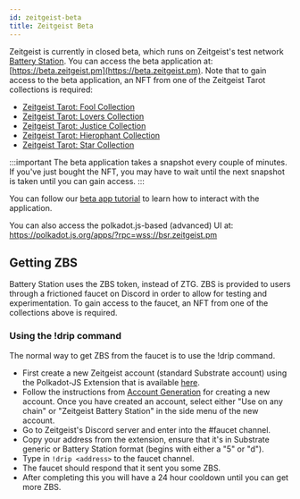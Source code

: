 ```yaml
---
id: zeitgeist-beta
title: Zeitgeist Beta
---
```


Zeitgeist is currently in closed beta, which runs on Zeitgeist's test network
[Battery Station](./battery-station). You can access the beta application at:
[https://beta.zeitgeist.pm](https://beta.zeitgeist.pm). Note that to gain access
to the beta application, an NFT from one of the Zeitgeist Tarot collections is
required:

- [Zeitgeist Tarot: Fool Collection](https://singular.rmrk.app/collections/102cb9e9988c85201e-ZEITGEIST-FOOL-COLLECTION?page=1&forsale=forSale&sortBy=priceAscending)
- [Zeitgeist Tarot: Lovers Collection](https://singular.rmrk.app/collections/102cb9e9988c85201e-ZEITGEIST-LOVERS-COLLECTION)
- [Zeitgeist Tarot: Justice Collection](https://singular.rmrk.app/collections/102cb9e9988c85201e-ZEITGEIST-JUSTICE-TAROT-COLLECTION)
- [Zeitgeist Tarot: Hierophant Collection](https://singular.rmrk.app/collections/102cb9e9988c85201e-ZEITGEIST-HIEROPHANT-TAROT-COLLECTION)
- [Zeitgeist Tarot: Star Collection](https://singular.rmrk.app/collections/102cb9e9988c85201e-ZEITGEIST-STAR-COLLECTION)

<!-- prettier-ignore -->
:::important
The beta application takes a snapshot every couple of minutes. If you've just
bought the NFT, you may have to wait until the next snapshot is taken until you
can gain access.
:::

You can follow our
[beta app tutorial](https://whisker17.github.io/APP-Guide/#/en/app-en) to learn
how to interact with the application.

You can also access the polkadot.js-based (advanced) UI at:
https://polkadot.js.org/apps/?rpc=wss://bsr.zeitgeist.pm

## Getting ZBS

Battery Station uses the ZBS token, instead of ZTG. ZBS is provided to users
through a frictioned faucet on Discord in order to allow for testing and
experimentation. To gain access to the faucet, an NFT from one of the
collections above is required.

### Using the !drip command

The normal way to get ZBS from the faucet is to use the !drip command.

- First create a new Zeitgeist account (standard Substrate account) using the
  Polkadot-JS Extension that is available
  [here](https://polkadot.js.org/extension/).
- Follow the instructions from
  [Account Generation](https://wiki.polkadot.network/docs/learn-account-generation)
  for creating a new account. Once you have created an account, select either
  "Use on any chain" or "Zeitgeist Battery Station" in the side menu of the new
  account.
- Go to Zeitgeist's Discord server and enter into the #faucet channel.
- Copy your address from the extension, ensure that it's in Substrate generic or
  Battery Station format (begins with either a "5" or "d").
- Type in `!drip <address>` to the faucet channel.
- The faucet should respond that it sent you some ZBS.
- After completing this you will have a 24 hour cooldown until you can get more
  ZBS.
